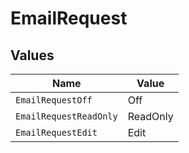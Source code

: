 # EmailRequest


## Values

| Name                   | Value                  |
| ---------------------- | ---------------------- |
| `EmailRequestOff`      | Off                    |
| `EmailRequestReadOnly` | ReadOnly               |
| `EmailRequestEdit`     | Edit                   |